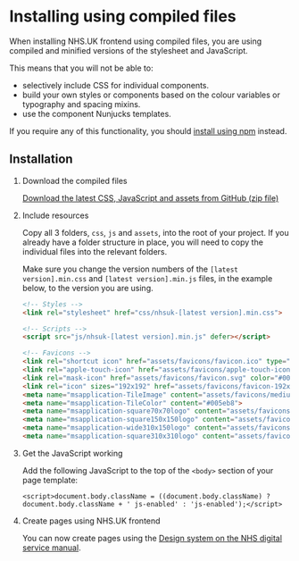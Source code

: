 # Installing using compiled files

When installing NHS.UK frontend using compiled files, you are using compiled and minified versions of the stylesheet and JavaScript.

This means that you will not be able to:

- selectively include CSS for individual components.
- build your own styles or components based on the colour variables or typography and spacing mixins.
- use the component Nunjucks templates.

If you require any of this functionality, you should [install using npm](/docs/installation/installing-with-npm.md) instead.

## Installation

1. Download the compiled files

   [Download the latest CSS, JavaScript and assets from GitHub (zip file)](https://github.com/nhsuk/nhsuk-frontend/releases)

2. Include resources

   Copy all 3 folders, `css`, `js` and `assets`, into the root of your project. If you already have a folder structure
   in place, you will need to copy the individual files into the relevant folders.

   Make sure you change the version numbers of the `[latest version].min.css` and `[latest version].min.js` files,
   in the example below, to the version you are using.

   ```html
   <!-- Styles -->
   <link rel="stylesheet" href="css/nhsuk-[latest version].min.css">

   <!-- Scripts -->
   <script src="js/nhsuk-[latest version].min.js" defer></script>

   <!-- Favicons -->
   <link rel="shortcut icon" href="assets/favicons/favicon.ico" type="image/x-icon">
   <link rel="apple-touch-icon" href="assets/favicons/apple-touch-icon-180x180.png">
   <link rel="mask-icon" href="assets/favicons/favicon.svg" color="#005eb8">
   <link rel="icon" sizes="192x192" href="assets/favicons/favicon-192x192.png">
   <meta name="msapplication-TileImage" content="assets/favicons/mediumtile-144x144.png">
   <meta name="msapplication-TileColor" content="#005eb8">
   <meta name="msapplication-square70x70logo" content="assets/favicons/smalltile-70x70.png">
   <meta name="msapplication-square150x150logo" content="assets/favicons/mediumtile-150x150.png">
   <meta name="msapplication-wide310x150logo" content="assets/favicons/widetile-310x150.png">
   <meta name="msapplication-square310x310logo" content="assets/favicons/largetile-310x310.png">
   ```

3. Get the JavaScript working

   Add the following JavaScript to the top of the `<body>` section of your page template:

   ```
   <script>document.body.className = ((document.body.className) ? document.body.className + ' js-enabled' : 'js-enabled');</script>
   ```

4. Create pages using NHS.UK frontend

   You can now create pages using the [Design system on the NHS digital service manual](https://service-manual.nhs.uk/design-system).
